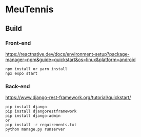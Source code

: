 # MeuTennis

## Build

### Front-end
https://reactnative.dev/docs/environment-setup?package-manager=npm&guide=quickstart&os=linux&platform=android
```
npm install or yarn install
npx expo start
```
### Back-end
https://www.django-rest-framework.org/tutorial/quickstart/
```
pip install django
pip install djangorestframework
pip install django-admin
or
pip install -r requirements.txt
python manage.py runserver

```


